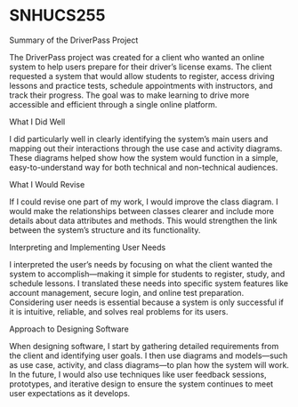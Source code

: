 # SNHUCS255
Summary of the DriverPass Project

The DriverPass project was created for a client who wanted an online system to help users prepare for their driver’s license exams. The client requested a system that would allow students to register, access driving lessons and practice tests, schedule appointments with instructors, and track their progress. The goal was to make learning to drive more accessible and efficient through a single online platform.

What I Did Well

I did particularly well in clearly identifying the system’s main users and mapping out their interactions through the use case and activity diagrams. These diagrams helped show how the system would function in a simple, easy-to-understand way for both technical and non-technical audiences.

What I Would Revise

If I could revise one part of my work, I would improve the class diagram. I would make the relationships between classes clearer and include more details about data attributes and methods. This would strengthen the link between the system’s structure and its functionality.

Interpreting and Implementing User Needs

I interpreted the user’s needs by focusing on what the client wanted the system to accomplish—making it simple for students to register, study, and schedule lessons. I translated these needs into specific system features like account management, secure login, and online test preparation. Considering user needs is essential because a system is only successful if it is intuitive, reliable, and solves real problems for its users.

Approach to Designing Software

When designing software, I start by gathering detailed requirements from the client and identifying user goals. I then use diagrams and models—such as use case, activity, and class diagrams—to plan how the system will work. In the future, I would also use techniques like user feedback sessions, prototypes, and iterative design to ensure the system continues to meet user expectations as it develops.
